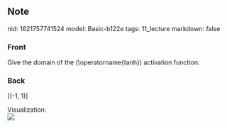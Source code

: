 ## Note
nid: 1621757741524
model: Basic-b122e
tags: 11_lecture
markdown: false

### Front
Give the domain of the \(\operatorname{tanh}\) activation function.

### Back
\[(-1, 1)\]
<div>
  Visualization:
</div>
<div><img src=
"paste-c3ec6b54a5bddf15db593a11c830f11cde89e98e.jpg"></div>
